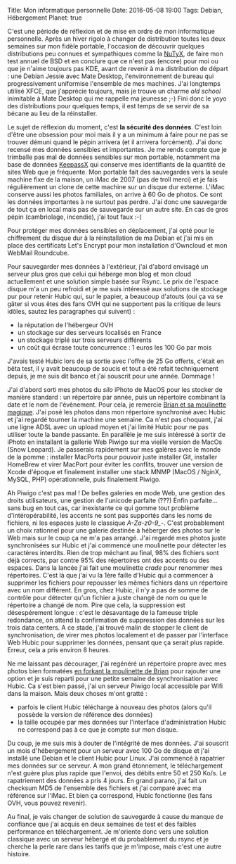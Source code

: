 Title: Mon informatique personnelle
Date: 2016-05-08 19:00
Tags: Debian, Hébergement
Planet: true

C'est une période de réflexion et de mise en ordre de mon informatique
personnelle. Après un hiver rigolo à changer de distribution toutes les deux
semaines sur mon fidèle portable, l'occasion de découvrir quelques distributions
peu connues et sympathiques comme la [NuTyX](http://nutyx.org), de faire mon
test annuel de BSD et en conclure que ce n'est pas (encore) pour moi ou que je
n'aime toujours pas KDE, avant de revenir à ma distribution de départ : une
Debian Jessie avec Mate Desktop, l'environnement de bureau qui progressivement
uniformise l'ensemble de mes machines. J'ai longtemps utilisé XFCE, que
j'apprécie toujours, mais je trouve un charme *old school* inimitable à Mate
Desktop qui me rappelle ma jeunesse ;-) Fini donc le yoyo des distributions pour
quelques temps, il est temps de se servir de sa bécane au lieu de la
réinstaller.

Le sujet de réflexion du moment, c'est **la sécurité des données**. C'est loin
d'être une obsession pour moi  mais il y a un minimum à faire pour ne pas se
trouver démuni quand le pépin arrivera (et il arrivera forcément). J'ai donc
recensé mes données sensibles et importantes. Je me rends compte que je
trimballe pas mal de données sensibles sur mon portable, notamment ma base de
données [KeepassX](https://www.keepassx.org) qui conserve mes identifiants de la
quantité de sites Web que je fréquente. Mon portable fait des sauvegardes vers
la seule machine fixe de la maison, un iMac de 2007 (pas de troll merci) et je
fais régulièrement un clone de cette machine sur un disque dur externe. L'iMac
conserve aussi les photos familiales, on arrive à 60 Go de photos. Ce sont les
données importantes à ne surtout pas perdre. J'ai donc une sauvegarde de tout ça
en local mais pas de sauvegarde sur un autre site. En cas de gros pépin
(cambriolage, incendie), j'ai tout faux :-(

Pour protéger mes données sensibles en déplacement, j'ai opté pour le
chiffrement du disque dur à la réinstallation de ma Debian et j'ai mis en place
des certificats Let's Encrypt pour mon installation d'Owncloud et mon WebMail
Roundcube.

Pour sauvegarder mes données à l'extérieur, j'ai d'abord envisagé un serveur
plus gros que celui qui héberge mon blog et mon cloud actuellement et une
solution simple basée sur Rsync. Le prix de l'espace disque m'a un peu refroidi
et je me suis intéressé aux solutions de stockage pur pour retenir Hubic qui,
sur le papier, a beaucoup d'atouts (oui ça va se gâter si vous êtes des fans OVH
qui ne supportent pas la critique de leurs idôles, sautez les paragraphes qui
suivent) :

* la réputation de l'hébergeur OVH
* un stockage sur des serveurs localisés en France    
* un stockage triplé sur trois serveurs différents
* un coût qui écrase toute concurrence : 1 euros les 100 Go par mois

J'avais testé Hubic lors de sa sortie avec l'offre de 25 Go offerts, c'était en
bêta test, il y avait beaucoup de soucis et tout a été refait techniquement
depuis, je me suis dit banco et j'ai souscrit pour une année. Dommage !     

J'ai d'abord sorti mes photos du *silo* iPhoto de MacOS pour les stocker de
manière standard : un répertoire par année, puis un répertoire combinant la date
et le nom de l'évènement. Pour cela, je remercie [Brian et sa moulinette
magique](https://github.com/BMorearty/exportiphoto). J'ai posé les photos dans
mon répertoire synchronisé avec Hubic et j'ai regardé tourner la machine une
semaine. Ca n'est pas choquant, j'ai une ligne ADSL avec un upload moyen et j'ai
limité Hubic pour ne pas utiliser toute la bande passante. En parallèle je me
suis intéressé à sortir de iPhoto en installant la gallerie Web Piwigo sur ma
vieille version de MacOs (Snow Leopard). Je passerais rapidement sur mes galères
avec le monde de la pomme : installer MacPorts pour pouvoir juste installer Git,
installer HomeBrew et virer MacPort pour éviter les conflits, trouver une
version de Xcode d'époque et finalement installer une stack MNMP (MacOS / NginX,
MySQL, PHP) opérationnelle, puis finalement Piwigo.

Ah Piwigo c'est pas mal ! De belles galeries en mode Web, une gestion des droits
utilisateurs,  une gestion de l'unicode parfaite (???) Enfin parfaite... sans
bug en tout cas, car inexistante ce qui gomme tout problème d'intéropérabilité,
les accents ne sont pas supportés dans les noms de fichiers, ni les espaces
juste le classique *A-Za-z0-9_-*. C'est probablement un choix rationnel pour une
galerie destinée à héberger des photos  sur le Web mais sur le coup ça ne m'a
pas arrangé. J'ai regardé mes photos juste synchronisées sur Hubic et j'ai
commencé une moulinette  pour détecter les caractères interdits. Rien de trop
méchant au final, 98% des fichiers sont déjà corrects,  par contre 95% des
répertoires ont des accents ou des espaces. Dans la lancée j'ai fait une
moulinette *crade* pour renommer mes répertoires. C'est là que j'ai vu la 1ère
faille d'Hubic qui a commencer à supprimer les fichiers pour repousser les mêmes
fichiers dans un répertoire avec un nom différent. En gros, chez Hubic, il n'y a
pas de somme de contrôle pour détecter qu'un fichier a juste changé de nom ou
que le répertoire a changé de nom. Pire que cela, la suppression est
désespérement longue : c'est le désavantage de la fameuse triple redondance, on
attend la confirmation de suppression des données sur les trois data centers. A
ce stade, j'ai trouvé malin de stopper le client de synchronisation, de virer
mes photos localement et de passer par l'interface Web Hubic pour supprimer les
données, pensant que ça serait plus rapide. Erreur, cela a pris environ 8
heures.

Ne me laissant pas décourager, j'ai regénéré un répertoire propre avec mes
photos bien formatées [en forkant la moulinette de
Brian](https://github.com/kianby/exportiphoto) pour rajouter une option et je
suis reparti pour une petite semaine de synchronisation avec Hubic. Ca s'est
bien passé, j'ai un serveur Piwigo local accessible par Wifi dans la maison.
Mais deux choses m'ont gratté :

* parfois le client Hubic télécharge à nouveau des photos (alors qu'il possède
  la version de référence des données)
* la taille occupée par mes données sur l'interface d'administration Hubic ne
  correspond pas à ce que je compte sur mon disque.

Du coup, je me suis mis à douter de l'intégrité de mes données. J'ai souscrit un
mois d'hébergement pour un serveur avec 100 Go de disque et j'ai installé une
Debian et le client Hubic pour Linux. J'ai commencé à rapatrier mes données sur
ce serveur. A mon grand étonnement, le téléchargement n'est guère plus plus
rapide que l'envoi, des débits entre 50 et 250 Ko/s. Le rapatriement des données
a pris 4 jours. En grand parano, j'ai fait un checksum MD5 de l'ensemble des
fichiers et j'ai comparé avec ma référence sur l'iMac. Et bien ça correspond,
Hubic fonctionne (les fans OVH, vous pouvez revenir).

Au final, je vais changer de solution de sauvegarde à cause du manque de
confiance  que j'ai acquis en deux semaines de test et des faibles performance
en téléchargement. Je m'oriente donc vers une solution classique avec un serveur
hébergé et du probablement du rsync et je cherche la perle rare dans les tarifs
que je m'impose, mais c'est une autre histoire.
